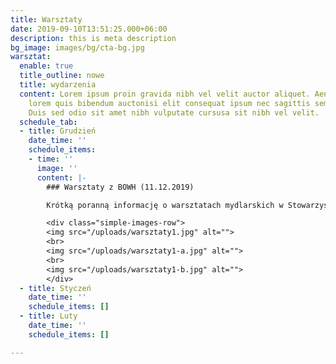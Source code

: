 ```yaml
---
title: Warsztaty
date: 2019-09-10T13:51:25.000+06:00
description: this is meta description
bg_image: images/bg/cta-bg.jpg
warsztat:
  enable: true
  title_outline: nowe
  title: wydarzenia
  content: Lorem ipsum proin gravida nibh vel velit auctor aliquet. Aeneansollicitudin,
    lorem quis bibendum auctonisi elit consequat ipsum nec sagittis sem nibh id elit.
    Duis sed odio sit amet nibh vulputate cursusa sit nibh vel velit.
  schedule_tab:
  - title: Grudzień
    date_time: ''
    schedule_items:
    - time: ''
      image: ''
      content: |-
        ### Warsztaty z BOWH (11.12.2019)

        Krótką poranną informację o warsztatach mydlarskich w Stowarzyszenie Brzesko-Oławska Wieś Historyczna uzupełniamy o relację fotograficzną (zdjęcia autorstwa Marta Brus). Ach, co to były za warsztaty!

        <div class="simple-images-row">
        <img src="/uploads/warsztaty1.jpg" alt="">
        <br>
        <img src="/uploads/warsztaty1-a.jpg" alt="">
        <br>
        <img src="/uploads/warsztaty1-b.jpg" alt="">
        </div>
  - title: Styczeń
    date_time: ''
    schedule_items: []
  - title: Luty
    date_time: ''
    schedule_items: []

---
```

